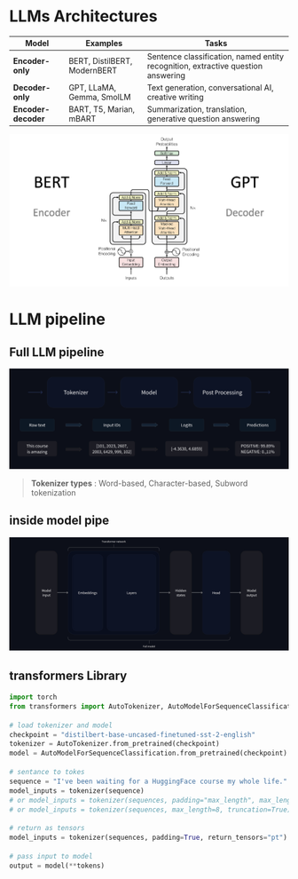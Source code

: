 
# LLMs Architectures  


Model | Examples |Tasks
|--|--|--|
**Encoder-only** | BERT, DistilBERT, ModernBERT | Sentence classification, named entity recognition, extractive question answering
**Decoder-only** | GPT, LLaMA, Gemma, SmolLM | Text generation, conversational AI, creative writing 
**Encoder-decoder** | BART, T5, Marian, mBART | Summarization, translation, generative question answering


![transformers_architecture](./pics/LLMs/transformers_architecture.png)

# LLM pipeline
## Full LLM pipeline
![Full LLM pipeline](./pics/LLMs/full_nlp_pipeline-dark.svg)
> **Tokenizer types** : Word-based,  Character-based, Subword tokenization
## inside model pipe
![inside model pipeline](./pics/LLMs/transformer_and_head-dark.svg)

## transformers Library

```python
import torch
from transformers import AutoTokenizer, AutoModelForSequenceClassification

# load tokenizer and model
checkpoint = "distilbert-base-uncased-finetuned-sst-2-english"
tokenizer = AutoTokenizer.from_pretrained(checkpoint)
model = AutoModelForSequenceClassification.from_pretrained(checkpoint)

# sentance to tokes
sequence = "I've been waiting for a HuggingFace course my whole life."
model_inputs = tokenizer(sequence)
# or model_inputs = tokenizer(sequences, padding="max_length", max_length=8)
# or model_inputs = tokenizer(sequences, max_length=8, truncation=True)

# return as tensors
model_inputs = tokenizer(sequences, padding=True, return_tensors="pt") # pt: pytorch tensors 

# pass input to model 
output = model(**tokens)
```

<!--stackedit_data:
eyJoaXN0b3J5IjpbMTQ1NDQyOTk1NywtMTkxNjk2MTI4NSw4MD
I3MzkyNTUsMTAzNDI3NjMxMSwtMjczMjU2NTA5LC0xOTUxMTgy
ODQyLC0xNTgxNzgwOTc2LDE1MTE4ODg5NzEsMjkxMzYxNDM1LD
czMDk5ODExNl19
-->